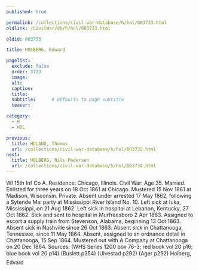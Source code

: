 ```yaml
---
published: true

permalink: /collections/civil-war-database/h/hol/003733.html
oldlink: /CivilWar/db/h/hol/003733.html

oldid: 003733

title: HOLBERG, Edward

pagelist:
  exclude: false
  order: 3733
  image: 
  alt:
  caption:
  title:
  subtitle:      # Defaults to page subtitle
  teaser:

category: 
  - H 
  - HOL

previous:
  title: HOLAND, Thomas
  url: /collections/civil-war-database/h/hol/003732.html  
next:
  title: HOLBERG, Nils Pedersen
  url: /collections/civil-war-database/h/hol/003734.html   
---
```

WI 15th Inf Co A. Residence: Chicago, Illinois. Civil War: Age 35. Married. Enlisted for three years on 18 Oct 1861 at Chicago. Mustered 15 Nov 1861 at Madison, Wisconsin. Private. Absent under arrested 17 May 1862, following a Sytende Mai party at Mississippi River Island No. 10. Left sick at Iuka, Mississippi, on 21 Aug 1862. Left sick in hospital at Lebanon, Kentucky, 27 Oct 1862. Sick and sent to hospital in Murfreesboro 2 Apr 1863. Assigned to escort a supply train from Stevenson, Alabama, beginning 13 Oct 1863. Absent sick in Nashville since 26 Oct 1863. Absent sick in Chattanooga, Tennessee, since 11 May 1864. Absent, assigned to an ordnance detail in Chattanooga, 15 Sep 1864. Mustered out with A Company at Chattanooga on 20 Dec 1864. Sources: (WHS Series 1200 box 76-3; red book vol 20 p16; blue book vol 20 p14) (Buslett p354) (Ulvestad p292) (Ager p292) &#147;Holberg, Edvard&#148;